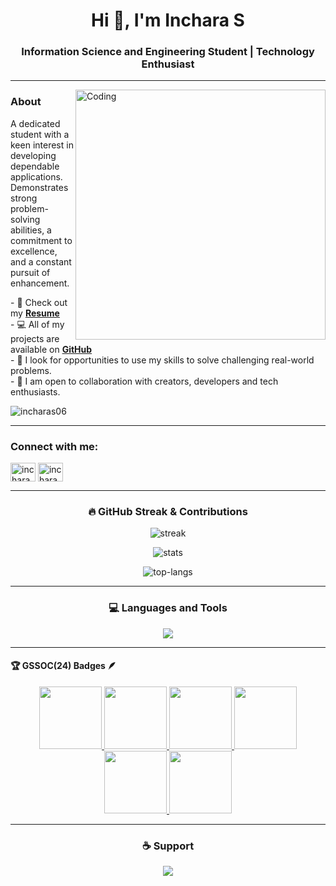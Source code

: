 <h1 align="center">Hi 👋, I'm Inchara S</h1>
<h3 align="center">Information Science and Engineering Student | Technology Enthusiast</h3>
<hr>

<img align="right" alt="Coding" width="400" src="https://user-images.githubusercontent.com/125878564/258871853-20e24ac8-354d-4ec0-8f25-ef158aec9420.gif">

<h3 align="left">About</h3>
<p>A dedicated student with a keen interest in developing dependable applications. Demonstrates strong problem-solving abilities, a commitment to excellence, and a constant pursuit of enhancement.</p>

<p>
- 🔭 Check out my <a href="https://drive.google.com/file/d/1H5vU40_XUKRn6CUhLn0mYozsz841orYM/view?usp=sharing"><b>Resume</b></a><br>
- 💻 All of my projects are available on <a href="https://github.com/IncharaS06/"><b>GitHub</b></a><br>
- 🌱 I look for opportunities to use my skills to solve challenging real-world problems.<br>
- 👯 I am open to collaboration with creators, developers and tech enthusiasts.<br>
</p>

<p align="left"> 
  <img src="https://komarev.com/ghpvc/?username=incharas06&label=Profile%20views&color=0e75b6&style=flat" alt="incharas06" /> 
</p>

---

<h3 align="left">Connect with me:</h3>
<p align="left">
<a href="https://linkedin.com/in/incharas06" target="blank"><img align="center" src="https://raw.githubusercontent.com/rahuldkjain/github-profile-readme-generator/master/src/images/icons/Social/linked-in-alt.svg" alt="incharas06" height="30" width="40" /></a>
<a href="https://www.leetcode.com/incharas06" target="blank"><img align="center" src="https://raw.githubusercontent.com/rahuldkjain/github-profile-readme-generator/master/src/images/icons/Social/leet-code.svg" alt="incharas06" height="30" width="40" /></a>
</p>

---

<h3 align="center">🔥 GitHub Streak & Contributions</h3>

<p align="center">
  <img src="https://streak-stats.demolab.com?user=IncharaS06&theme=tokyonight&hide_border=true&border_radius=10" alt="streak"/>
</p>

<p align="center">
  <img src="https://github-readme-stats.vercel.app/api?username=IncharaS06&show_icons=true&theme=tokyonight&hide_border=true" alt="stats"/>
</p>

<p align="center">
  <img src="https://github-readme-stats.vercel.app/api/top-langs/?username=IncharaS06&layout=compact&theme=tokyonight&hide_border=true" alt="top-langs"/>
</p>

---

<h3 align="center">💻 Languages and Tools</h3>

<p align="center">
<img src="https://skillicons.dev/icons?i=c,cpp,python,html,css,js,dart,go,flutter,flask,django,fastapi,react,nodejs,express,mongodb,mysql,postgres,firebase,git,github,gitlab,docker,azure,aws,vercel,netlify,postman,figma,canva,tailwind,notion,vscode,pycharm,jupyter,anaconda" />
</p>

---

<h4 align="left">🏆 GSSOC(24) Badges 🪶</h4>

<div align="center">
<a href="https://gssoc.girlscript.tech/leaderboard">
<img src="https://raw.githubusercontent.com/GSSoC24/Postman-Challenge/main/docs/assets/Postman%20White.png" width="100px" height="100px" />
<img src="https://raw.githubusercontent.com/GSSoC24/Postman-Challenge/main/docs/assets/1.png" width="100px" height="100px" />
<img src="https://raw.githubusercontent.com/GSSoC24/Postman-Challenge/main/docs/assets/2.png" width="100px" height="100px" />
<img src="https://raw.githubusercontent.com/GSSoC24/Postman-Challenge/main/docs/assets/3.png" width="100px" height="100px" />
<img src="https://raw.githubusercontent.com/GSSoC24/Postman-Challenge/main/docs/assets/4.png" width="100px" height="100px" />
<img src="https://raw.githubusercontent.com/GSSoC24/Postman-Challenge/main/docs/assets/5.png" width="100px" height="100px" />
</a>
</div>

---

<h3 align="center">☕ Support</h3>
<p align="center">
  <a href="https://www.buymeacoffee.com/inchara06">
    <img src="https://img.shields.io/badge/Buy%20me%20a%20coffee-ffdd00?style=for-the-badge&logo=buy-me-a-coffee&logoColor=black"/>
  </a>
</p>
